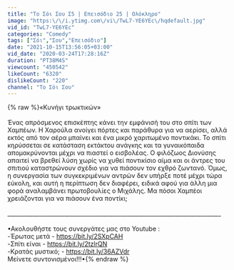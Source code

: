 ```yaml
---
title: "Το Σόι Σου Σ5 | Επεισόδιο 25 | Ολόκληρο"
image: "https:\/\/i.ytimg.com\/vi\/TwL7-YE6YEc\/hqdefault.jpg"
vid_id: "TwL7-YE6YEc"
categories: "Comedy"
tags: ["Σόι","Σου","Επεισόδιο"]
date: "2021-10-15T13:56:05+03:00"
vid_date: "2020-03-24T17:28:16Z"
duration: "PT38M4S"
viewcount: "450542"
likeCount: "6320"
dislikeCount: "220"
channel: "Το Σόι Σου"
---
```

{% raw %}«Κυνήγι τρωκτικών»<br /><br />Ένας απρόσμενος επισκέπτης κάνει την εμφάνισή του στο σπίτι των Χαμπέων. Η Χαρούλα ανοίγει πόρτες και παράθυρα για να αερίσει, αλλά εκτός από τον αέρα μπαίνει και ένα μικρό χαριτωμένο ποντικάκι. Το σπίτι κηρύσσεται σε κατάσταση εκτάκτου ανάγκης και τα γυναικόπαιδα απομακρύνονται μέχρι να πιαστεί ο εισβολέας. Ο φιλόζωος Διονύσης απαιτεί να βρεθεί λύση χωρίς να χυθεί ποντικίσιο αίμα και οι άντρες του σπιτιού καταστρώνουν σχέδιο για να πιάσουν τον εχθρό ζωντανό. Όμως, η συνεργασία των συγκεκριμένων αντρών δεν υπήρξε ποτέ μέχρι τώρα εύκολη, και αυτή η περίπτωση δεν διαφέρει, ειδικά αφού για άλλη μια φορά αναλαμβάνει πρωτοβουλίες ο Μιχάλης. Μα πόσοι Χαμπέοι χρειάζονται για να πιάσουν ένα ποντίκι;<br /><br />___________________________________________________________________________<br /><br />•Ακολουθήστε τους συνεργάτες μας στο Youtube :<br /> -Έρωτας μετά  - <a rel="nofollow" target="blank" href="https://bit.ly/2SXpCAH">https://bit.ly/2SXpCAH</a><br /> -Σπίτι είναι - <a rel="nofollow" target="blank" href="https://bit.ly/2tzlrQN">https://bit.ly/2tzlrQN</a><br /> -Κρατάς μυστικό; - <a rel="nofollow" target="blank" href="https://bit.ly/36AZVdr">https://bit.ly/36AZVdr</a><br />Μείνετε συντονισμένοι!!!•{% endraw %}
